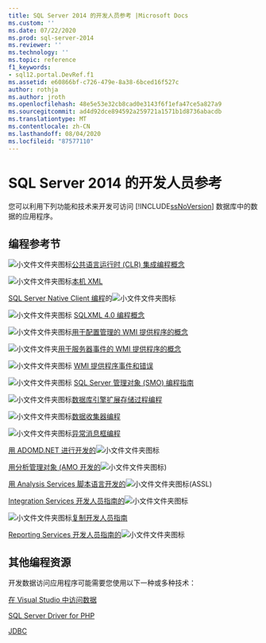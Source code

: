 ```yaml
---
title: SQL Server 2014 的开发人员参考 |Microsoft Docs
ms.custom: ''
ms.date: 07/22/2020
ms.prod: sql-server-2014
ms.reviewer: ''
ms.technology: ''
ms.topic: reference
f1_keywords:
- sql12.portal.DevRef.f1
ms.assetid: e60866bf-c726-479e-8a38-6bced16f527c
author: rothja
ms.author: jroth
ms.openlocfilehash: 48e5e53e32cb8cad0e3143f6f1efa47ce5a827a9
ms.sourcegitcommit: ad4d92dce894592a259721a1571b1d8736abacdb
ms.translationtype: MT
ms.contentlocale: zh-CN
ms.lasthandoff: 08/04/2020
ms.locfileid: "87577110"
---
```

# <a name="developer-reference-for-sql-server-2014"></a>SQL Server 2014 的开发人员参考

  您可以利用下列功能和技术来开发可访问 [!INCLUDE[ssNoVersion](../includes/ssnoversion-md.md)] 数据库中的数据的应用程序。  
  
## <a name="programming-reference-sections"></a>编程参考节  

 ![小文件文件夹图标](../integration-services/media/filefolder-small.gif "小文件文件夹图标")[公共语言运行时 &#40;CLR&#41; 集成编程概念](../relational-databases/clr-integration/common-language-runtime-clr-integration-programming-concepts.md)  
  
 ![小文件文件夹图标](../integration-services/media/filefolder-small.gif "小文件文件夹图标")[本机 XML](https://technet.microsoft.com/library/ms191274.aspx)  
  
 [SQL Server Native Client 编程](../relational-databases/native-client/sql-server-native-client-programming.md)的![小文件文件夹图标](../integration-services/media/filefolder-small.gif "小文件文件夹图标")  
  
 ![小文件文件夹图标](../integration-services/media/filefolder-small.gif "小文件文件夹图标") [SQLXML 4.0 编程概念](../relational-databases/sqlxml/sqlxml-4-0-programming-concepts.md)  
  
 ![小文件文件夹图标](../integration-services/media/filefolder-small.gif "小文件文件夹图标")[用于配置管理的 WMI 提供程序的概念](../relational-databases/wmi-provider-configuration/wmi-provider-for-configuration-management.md)  
  
 ![小文件文件夹](../integration-services/media/filefolder-small.gif "小文件文件夹图标")[用于服务器事件的 WMI 提供程序的概念](../relational-databases/wmi-provider-server-events/wmi-provider-for-server-events-concepts.md)  
  
 ![小文件文件夹图标](../integration-services/media/filefolder-small.gif "小文件文件夹图标") [WMI 提供程序事件和错误](../relational-databases/native-client-ole-db-errors/errors.md)  
  
 ![小文件文件夹图标](../integration-services/media/filefolder-small.gif "小文件文件夹图标") [SQL Server 管理对象 &#40;SMO&#41; 编程指南](../relational-databases/server-management-objects-smo/sql-server-management-objects-smo-programming-guide.md)  
  
 ![小文件文件夹图标](../integration-services/media/filefolder-small.gif "小文件文件夹图标")[数据库引擎扩展存储过程编程](../relational-databases/database-engine-extended-stored-procedure-programming.md)  
  
 ![小文件文件夹图标](../integration-services/media/filefolder-small.gif "小文件文件夹图标")[数据收集器编程](../database-engine/dev-guide/data-collector-programming.md)  
  
 ![小文件文件夹图标](../integration-services/media/filefolder-small.gif "小文件文件夹图标")[异常消息框编程](../database-engine/dev-guide/exception-message-box-programming.md)  
  
 [用 ADOMD.NET 进行开发的](https://docs.microsoft.com/bi-reference/adomd/developing-with-adomd-net)![小文件文件夹图标](../integration-services/media/filefolder-small.gif "小文件文件夹图标")  
  
 [用分析管理对象 &#40;AMO 开发的](https://docs.microsoft.com/bi-reference/amo/developing-with-analysis-management-objects-amo)![小文件文件夹图标](../integration-services/media/filefolder-small.gif "小文件文件夹图标")&#41;  
  
 [用 Analysis Services 脚本语言开发的](https://docs.microsoft.com/analysis-services/multidimensional-models/scripting-language-assl/developing-with-analysis-services-scripting-language-assl)![小文件文件夹图标](../integration-services/media/filefolder-small.gif "小文件文件夹图标")&#40;ASSL&#41;  
  
 [Integration Services 开发人员指南的](../integration-services/integration-services-developer-documentation.md)![小文件文件夹图标](../integration-services/media/filefolder-small.gif "小文件文件夹图标")  
  
 ![小文件文件夹图标](../integration-services/media/filefolder-small.gif "小文件文件夹图标")[复制开发人员指南](../relational-databases/replication/concepts/replication-developer-documentation.md)  
  
 [Reporting Services 开发人员指南的](../reporting-services/reporting-services-features-and-tasks-ssrs.md)![小文件文件夹图标](../integration-services/media/filefolder-small.gif "小文件文件夹图标")  
  
## <a name="other-programming-resources"></a>其他编程资源  

 开发数据访问应用程序可能需要您使用以下一种或多种技术：  
  
 [在 Visual Studio 中访问数据](https://go.microsoft.com/fwlink/?LinkId=129902)  
  
 [SQL Server Driver for PHP](https://go.microsoft.com/fwlink/?LinkID=119889)  
  
 [JDBC](https://go.microsoft.com/fwlink/?LinkId=129903)  
  
  
